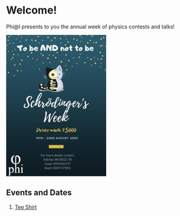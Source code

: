 # Welcome!

Phi@I presents to you the annual week of physics contests and talks!

![](Schrodinger_Week.jpg)

## Events and Dates
1. [Tee Shirt](tees.md)
